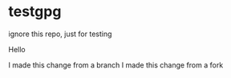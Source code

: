 # testgpg

ignore this repo, just for testing

Hello

I made this change from a branch
I made this change from a fork
